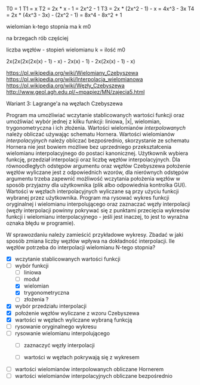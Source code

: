 T0 										= 1
T1 										= x
T2 = 2x * x - 1 						= 2x^2 - 1
T3 = 2x * (2x^2 - 1) - x 				= 4x^3 - 3x
T4 = 2x * (4x^3 - 3x) - (2x^2 - 1) 		= 8x^4 - 8x^2 + 1

wielomian k-tego stopnia ma k m0

na brzegach rób częściej

liczba węzłów - stopień wielomianu k = ilość m0

2x(2x(2x(2x(x) - 1) - x) - 2x(x) - 1) - 2x(2x(x) - 1) - x)

https://pl.wikipedia.org/wiki/Wielomiany_Czebyszewa
https://pl.wikipedia.org/wiki/Interpolacja_wielomianowa
https://pl.wikipedia.org/wiki/Węzły_Czebyszewa
http://www.geol.agh.edu.pl/~mpapiez/MN/zajecia5.html

Wariant 3: Lagrange'a na węzłach Czebyszewa

Program ma umożliwiać wczytanie stablicowanych wartości funkcji oraz umożliwiać wybór jednej z kilku funkcji: liniowa, |x|, wielomian, trygonometryczna i ich złożenia. Wartości wielomianów *interpolowanych* należy obliczać używając schematu Hornera. Wartości wielomianów *interpolacyjnych* należy obliczać bezpośrednio, skorzystanie ze schematu Hornera nie jest bowiem możliwe bez uprzedniego przekształcenia wielomianu interpolacyjnego do postaci kanonicznej. Użytkownik wybiera funkcję, przedział interpolacji oraz liczbę węzłów interpolacyjnych. Dla równoodległych odstępów argumentu oraz węzłów Czebyszewa położenie węzłów wyliczane jest z odpowiednich wzorów, dla nierównych odstępów argumentu trzeba zapewnić możliwość wczytania położenia węzłów w sposób przyjazny dla użytkownika (plik albo odpowiednia kontrolka GUI). Wartości w węzłach interpolacyjnych wyliczane są przy użyciu funkcji wybranej przez użytkownika. Program ma rysować wykres funkcji oryginalnej i wielomianu interpolującego oraz zaznaczać węzły interpolacji (węzły interpolacji powinny pokrywać się z punktami przecięcia wykresów funkcji i wielomianu interpolacyjnego - jeśli jest inaczej, to jest to wyraźna oznaka błędu w programie).

W sprawozdaniu należy zamieścić przykładowe wykresy. Zbadać w jaki sposób zmiana liczby węzłów wpływa na dokładność interpolacji. Ile węzłów potrzeba do interpolacji wielomianu N-tego stopnia?

- [x] wczytanie stablicowanych wartości funkcji
- [ ] wybór funkcji
  - [ ] liniowa
  - [ ] moduł
  - [x] wielomian
  - [x] trygonometryczna
  - [ ] złożenia ?
- [x] wybór przedziału interpolacji
- [x] położenie węzłów wyliczane z wzoru Czebyszewa
- [x] wartości w węzłach wyliczane wybraną funkcją
- [ ] rysowanie oryginalnego wykresu
- [ ] rysowanie wielomianu interpolującego
  - [ ] zaznaczyć węzły interpolacji
  - [ ] wartości w węzłach pokrywają się z wykresem
  

- [ ] wartości wielomianów interpolowanych obliczane Hornerem
- [ ] wartości wielomianów interpolacyjnych obliczane bezpośrednio
